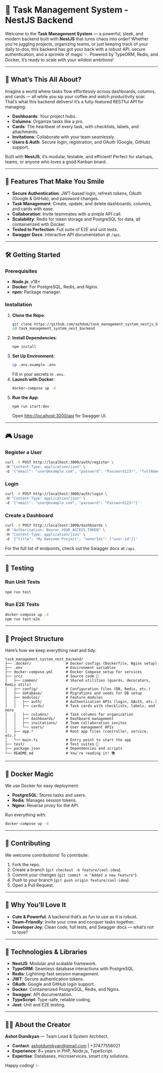 # 🌟 Task Management System - NestJS Backend

Welcome to the **Task Management System** — a powerful, sleek, and modern backend built with **NestJS** that turns chaos into order! Whether you're juggling projects, organizing teams, or just keeping track of your daily to-dos, this backend has got your back with a robust API, secure authentication, and a sprinkle of magic ✨. Powered by TypeORM, Redis, and Docker, it’s ready to scale with your wildest ambitions!

---

## 🚀 What’s This All About?

Imagine a world where tasks flow effortlessly across dashboards, columns, and cards — all while you sip your coffee and watch productivity soar. That’s what this backend delivers! It’s a fully-featured RESTful API for managing:

- **Dashboards**: Your project hubs.
- **Columns**: Organize tasks like a pro.
- **Cards**: The heartbeat of every task, with checklists, labels, and attachments.
- **Invitations**: Collaborate with your team seamlessly.
- **Users & Auth**: Secure login, registration, and OAuth (Google, GitHub) support.

Built with **NestJS**, it’s modular, testable, and efficient! Perfect for startups, teams, or anyone who loves a good Kanban board.

---

## 🌈 Features That Make You Smile

- **Secure Authentication**: JWT-based login, refresh tokens, OAuth (Google & GitHub), and password changes.
- **Task Management**: Create, update, and delete dashboards, columns, and cards with ease.
- **Collaboration**: Invite teammates with a simple API call.
- **Scalability**: Redis for token storage and PostgreSQL for data, all containerized with Docker.
- **Tested to Perfection**: Full suite of E2E and unit tests.
- **Swagger Docs**: Interactive API documentation at `/api`.

---

## 🛠️ Getting Started

### Prerequisites

- **Node.js**: v18+
- **Docker**: For PostgreSQL, Redis, and Nginx.
- **npm**: Package manager.

### Installation

1. **Clone the Repo**:
   ```bash
   git clone https://github.com/ashdum/task_management_system_nestjs_backend.git
   cd task_management_system_nest_backend
   ```
2. **Install Dependencies**:
   ```bash
   npm install
   ```
3. **Set Up Environment**:
   ```bash
   cp .env.example .env
   ```
   Fill in your secrets in `.env`.
4. **Launch with Docker**:
   ```bash
   docker-compose up -d
   ```
5. **Run the App**:
   ```bash
   npm run start:dev
   ```
   Open [http://localhost:3000/api](http://localhost:3000/api) for Swagger UI.

---

## 🎮 Usage

### Register a User
```bash
curl -X POST http://localhost:3000/auth/register \
-H "Content-Type: application/json" \
-d '{"email": "user@example.com", "password": "Password123!", "fullName": "Task Master"}'
```

### Login
```bash
curl -X POST http://localhost:3000/auth/login \
-H "Content-Type: application/json" \
-d '{"email": "user@example.com", "password": "Password123!"}'
```

### Create a Dashboard
```bash
curl -X POST http://localhost:3000/dashboards \
-H "Authorization: Bearer YOUR_ACCESS_TOKEN" \
-H "Content-Type: application/json" \
-d '{"title": "My Awesome Project", "ownerIds": ["user-id"]}'
```

For the full list of endpoints, check out the Swagger docs at `/api`.

---

## 🧪 Testing

### Run Unit Tests
```bash
npm run test
```

### Run E2E Tests
```bash
docker-compose up -d
npm run test:e2e
```

---

## 📂 Project Structure

Here’s how we keep everything neat and tidy:

```
task_management_system_nest_backend/
├── .docker/                # Docker configs (Dockerfile, Nginx setup)
├── .env                    # Environment variables
├── docker-compose.yml      # Docker Compose setup for services
├── src/                    # Source code 🎯
│   ├── common/             # Shared utilities (guards, decorators, Redis utils)
│   ├── config/             # Configuration files (DB, Redis, etc.)
│   ├── database/           # Migrations and seeds for DB setup
│   ├── modules/            # Feature modules
│   │   ├── auth/           # Authentication APIs (login, OAuth, etc.)
│   │   ├── cards/          # Task cards with checklists, labels, and more
│   │   ├── columns/        # Task columns for organization
│   │   ├── dashboards/     # Dashboard management
│   │   ├── invitations/    # Team collaboration invites
│   │   └── users/          # User management APIs
│   ├── app.*               # Root app files (controller, service, etc.)
│   └── main.ts             # Entry point to start the app
├── test/                   # Test suites 🧪
├── package.json            # Dependencies and scripts
└── README.md               # You’re reading it! 📚
```

---

## 🐳 Docker Magic

We use Docker for easy deployment:

- **PostgreSQL**: Stores tasks and users.
- **Redis**: Manages session tokens.
- **Nginx**: Reverse proxy for the API.

Run everything with:
```bash
docker-compose up -d
```

---

## 🤝 Contributing

We welcome contributions! To contribute:

1. Fork the repo.
2. Create a branch (`git checkout -b feature/cool-idea`).
3. Commit your changes (`git commit -m "Added a new feature"`).
4. Push to your branch (`git push origin feature/cool-idea`).
5. Open a Pull Request.

---

## 🌟 Why You’ll Love It

- **Cute & Powerful**: A backend that’s as fun to use as it is robust.
- **Team-Friendly**: Invite your crew and conquer tasks together.
- **Developer Joy**: Clean code, full tests, and Swagger docs — what’s not to love?

---

## 🧀 Technologies & Libraries

- **NestJS**: Modular and scalable framework.
- **TypeORM**: Seamless database interactions with PostgreSQL.
- **Redis**: Lightning-fast session management.
- **JWT**: Secure authentication tokens.
- **OAuth**: Google and GitHub login support.
- **Docker**: Containerized PostgreSQL, Redis, and Nginx.
- **Swagger**: API documentation.
- **TypeScript**: Type-safe, reliable coding.
- **Jest**: Unit and E2E testing.

---

## 👨‍💻 About the Creator

**Ashot Dumikyan** — Team Lead & System Architect.

- **Contact**: ashotdumikyan@gmail.com | +37477556021
- **Experience**: 8+ years in PHP, Node.js, TypeScript.
- **Expertise**: Databases, microservices, smart city solutions.

Happy coding! ✨

